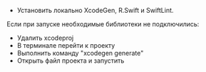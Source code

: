 - Установить локально XcodeGen, R.Swift и SwiftLint.

Если при запуске необходимые библиотеки не подключились:
- Удалить xcodeproj
- В терминале перейти к проекту
- Выполнить команду "xcodegen generate"
- Открыть файл проекта и запустить
